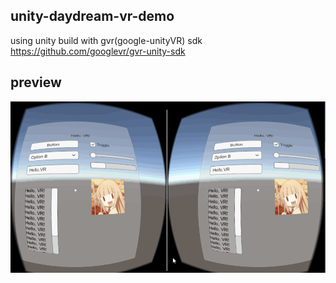 ## unity-daydream-vr-demo
using unity build with gvr(google-unityVR) sdk
https://github.com/googlevr/gvr-unity-sdk

## preview

![preview](./media/vrtest.gif)
